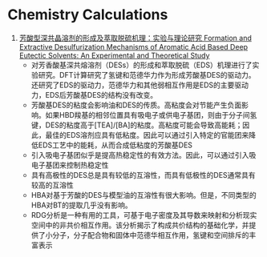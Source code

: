 # Chemistry Calculations

1. [芳酸型深共晶溶剂的形成及萃取脱硫机理：实验与理论研究 Formation and Extractive Desulfurization Mechanisms of Aromatic Acid Based Deep Eutectic Solvents: An Experimental and Theoretical Study](Formation-and-Extractive-Desulfurization-Mechanisms-of-Aromatic-Acid-Based-Deep-Eutectic-Solvents/article.md)
   - 对芳香酸基深共熔溶剂（DESs）的形成和萃取脱硫（EDS）机理进行了实验研究。DFT计算研究了氢键和范德华力作为形成芳酸基DES的驱动力。还研究了EDS的驱动力，范德华力和其他弱相互作用是EDS的主要驱动力，EDS后芳酸基DES的结构没有改变。
   - 芳酸基DES的粘度会影响油和DES的传质。高粘度会对节能产生负面影响。如果HBD羧基的相邻位置具有吸电子或供电子基团，则由于分子间氢键，DES的粘度高于[TEA]/[BA]的粘度。高粘度可能会导致高能耗；因此，最佳的EDS溶剂应具有低粘度。因此可以通过引入特定的官能团来降低EDS工艺中的能耗，从而合成低粘度的芳酸基DES
   - 引入吸电子基团似乎是提高热稳定性的有效方法。因此，可以通过引入吸电子基团来控制热稳定性
   - 具有高极性的DES总是具有较低的互溶性，而具有低极性的DES通常具有较高的互溶性
   - HBA对基于芳酸的DES与模型油的互溶性有很大影响。但是，不同类型的HBA对BT的提取几乎没有影响。
   - RDG分析是一种有用的工具，可基于电子密度及其导数来映射和分析现实空间中的非共价相互作用。该分析揭示了构成共价结构的基础化学，并提供了小分子，分子配合物和固体中范德华相互作用，氢键和空间排斥的丰富表示